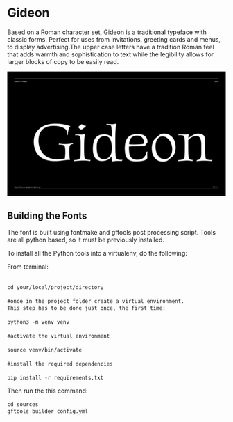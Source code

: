 
# Gideon

Based on a Roman character set, Gideon is a traditional typeface with classic forms. Perfect for uses from invitations, greeting cards and menus, to display advertising.The upper case letters have a tradition Roman feel that adds warmth and sophistication to text while the legibility allows for larger blocks of copy to be easily read.

![Sample Image](Documentation/image1.png)

## Building the Fonts

The font is built using fontmake and gftools post processing script. Tools are all python based, so it must be previously installed.

To install all the Python tools into a virtualenv, do the following:

From terminal:

```

cd your/local/project/directory

#once in the project folder create a virtual environment. 
This step has to be done just once, the first time:

python3 -m venv venv

#activate the virtual environment

source venv/bin/activate

#install the required dependencies

pip install -r requirements.txt

```

Then run the this command:

```
cd sources
gftools builder config.yml
```
